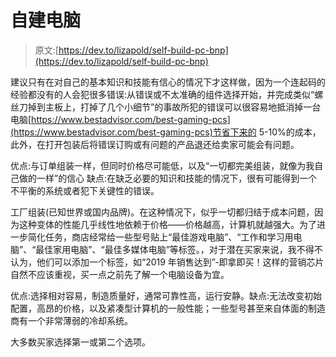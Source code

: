 # 自建电脑

> 原文:[https://dev.to/lizapold/self-build-pc-bnp](https://dev.to/lizapold/self-build-pc-bnp)

建议只有在对自己的基本知识和技能有信心的情况下才这样做，因为一个连起码的经验都没有的人会犯很多错误:从错误或不太准确的组件选择开始，并完成类似“螺丝刀掉到主板上，打掉了几个小细节”的事故所犯的错误可以很容易地抵消掉一台电脑[https://www.bestadvisor.com/best-gaming-pcs](https://www.bestadvisor.com/best-gaming-pcs)节省下来的 5-10%的成本，此外，在打开包装后将错误订购或有问题的产品退还给卖家可能会有问题。

优点:与订单组装一样，但同时价格尽可能低，以及“一切都完美组装，就像为我自己做的一样”的信心
缺点:在缺乏必要的知识和技能的情况下，很有可能得到一个不平衡的系统或者犯下关键性的错误。

工厂组装(已知世界或国内品牌)。在这种情况下，似乎一切都归结于成本问题，因为这种变体的性能几乎线性地依赖于价格——价格越高，计算机就越强大。为了进一步简化任务，商店经常给一些型号贴上“最佳游戏电脑”、“工作和学习用电脑”、“最佳家用电脑”、“最佳多媒体电脑”等标签。，对于潜在买家来说，我不得不认为，他们可以添加一个标签，如“2019 年销售达到”-即拿即买！这样的营销芯片自然不应该重视，买一点之前先了解一个电脑设备为宜。

优点:选择相对容易，制造质量好，通常可靠性高，运行安静。缺点:无法改变初始配置，高昂的价格，以及紧凑型计算机的一般性能；一些型号甚至来自体面的制造商有一个非常薄弱的冷却系统。

大多数买家选择第一或第二个选项。